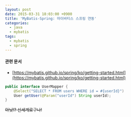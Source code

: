 ```yaml
---
layout: post
date: 2015-03-31 18:03:00 +0900
title: 'MyBatis-Spring: 마이바티스 스프링 연동'
categories:
  - java
  - mybatis
tags:
  - mybatis
  - spring
---
```


#### 관련 문서

- [https://mybatis.github.io/spring/ko/getting-started.html](https://mybatis.github.io/spring/ko/getting-started.html)

```java
public interface UserMapper {
    @Select("SELECT * FROM users WHERE id = #{userId}")
    User getUser(@Param("userId") String userId);
}
```

~~아닛!? 신세계로구나!~~
